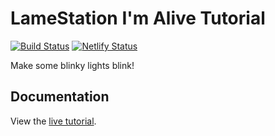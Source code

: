 # LameStation I'm Alive Tutorial

[![Build Status](https://github.com/lamestation/im-alive/workflows/build/badge.svg)](https://github.com/lamestation/im-alive/actions)
[![Netlify Status](https://api.netlify.com/api/v1/badges/112ce212-db7b-46cb-80d1-bce460d5bd8e/deploy-status)](https://app.netlify.com/sites/lamestation-im-alive/deploys)

Make some blinky lights blink!

## Documentation

View the [live tutorial](https://lamestation-im-alive.netlify.app/).
